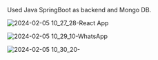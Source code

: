 Used Java SpringBoot as backend and Mongo DB.


![2024-02-05 10_27_28-React App](https://github.com/erixkazhus/MoviePlace-backend/assets/78722002/baedac28-9012-4473-b061-7dde9ac82fb4)

![2024-02-05 10_29_10-WhatsApp](https://github.com/erixkazhus/MoviePlace-backend/assets/78722002/9c0727a4-5c06-43f4-8154-5bdde0934801)

![2024-02-05 10_30_20-](https://github.com/erixkazhus/MoviePlace-backend/assets/78722002/67e41f7a-9635-4726-89a4-14fb44a3bafc)
